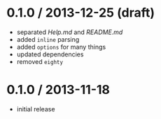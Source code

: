 
0.1.0 / 2013-12-25 (draft)
==================

 * separated *Help.md* and *README.md*
 * added `inline` parsing
 * added `options` for many things
 * updated dependencies
 * removed `eighty`

0.1.0 / 2013-11-18
==================

 * initial release
